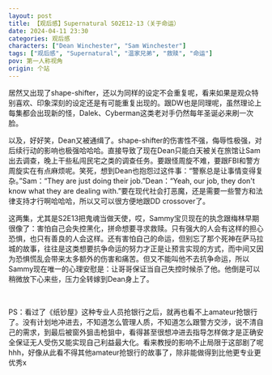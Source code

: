 ```yaml
---
layout: post
title: 【观后感】Supernatural S02E12-13（关于命运）
date: 2024-04-11 23:30
categories: 观后感
characters: ["Dean Winchester", "Sam Winchester"]
tags: ["观后感", "Supernatural", "温家兄弟", "救赎", "命运"]
pov: 第一人称视角
origin: 个站
---
```


居然又出现了shape-shifter，还以为同样的设定不会重复呢，看来如果是观众特别喜欢、印象深刻的设定还是有可能重复出现的。跟DW也是同理呢，虽然理论上每集都会出现新的怪，Dalek、Cyberman这类老对手仍然每年圣诞必来刷一次脸。

以及，好好笑，Dean又被通缉了。shape-shifter的伤害性不强，侮辱性极强，对后续行动的影响也极强哈哈哈。直接导致了现在Dean只能白天被关在旅馆让Sam出去调查，晚上干些私闯民宅之类的调查任务。要跟怪周旋不难，要跟FBI和警方周旋实在有点麻烦呢。笑死，想到Dean也抱怨过这件事：“警察总是让事情变得复杂。”Sam：“They are just doing their job.”Dean：“Yeah, our job, they don't know what they are dealing with.”要在现代社会打恶魔，还是需要一些警方和法律支持才行啊哈哈哈，所以又可以很方便地跟DD crossover了。

这两集，尤其是S2E13把鬼魂当做天使，哎，Sammy宝贝现在的执念跟梅林早期很像了：害怕自己会失控黑化，拼命想要寻求救赎。只有强大的人会有这样的担心恐惧，也只有善良的人会这样。还有害怕自己的命运，但别忘了那个死神在萨马拉城的故事，往往是这类想要抗争命运的努力才正是让预言实现的方式，而中间又因为恐惧慌乱会带来太多额外的伤害和痛苦。但又不能叫他不去抗争命运，所以Sammy现在唯一的心理安慰是：让哥哥保证当自己失控时候杀了他。他倒是可以稍微放下心来些，压力全转嫁到Dean身上了。

<br>

PS：看过了《纸钞屋》这种专业人员抢银行之后，就再也看不上amateur抢银行了。没有计划地冲进去，不知道怎么管理人质，不知道怎么跟警方交涉，说不清自己的需求，到最后被窗外狙击枪狙中，看得甚至很想冲进去指导怎样做才是正确安全保证无人受伤又能实现自己利益最大化。看来教授的影响不止局限于这部剧了呢hhh，好像从此看不得其他amateur抢银行的故事了，除非能做得到比他更专业更优秀x
